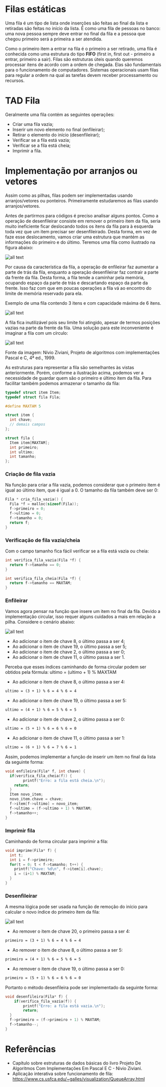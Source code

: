 # Filas estáticas

Uma fila é um tipo de lista onde inserções são feitas ao final da lista e retiradas são feitas no início da lista. É como uma fila 
de pessoas no banco: uma nova pessoa sempre deve entrar no final da fila e a pessoa que chegou primeiro será a primeira a ser 
atendida.

Como o primeiro item a entrar na fila é o primeiro a ser retirado, uma fila é conhecida como uma estrutura do tipo **FIFO** 
(first in, first out - primeiro a entrar, primeiro a sair). Filas são estruturas úteis quando queremos processar itens de acordo 
com a ordem de chegada. Elas são fundamentais para o funcionamento de computadores. Sistemas operacionais usam filas para regular 
a ordem na qual as tarefas devem receber processamento ou recursos.

# TAD Fila

Geralmente uma fila contém as seguintes operações:
- Criar uma fila vazia;
- Inserir um novo elemento no final (enfileirar);
- Retirar o elemento do início (desenfileirar);
- Verificar se a fila está vazia;
- Verificar se a fila está cheia;
- Imprimir a fila.

# Implementação por arranjos ou vetores

Assim como as pilhas, filas podem ser implementadas usando arranjos/vetores ou  ponteiros. Primeiramente estudaremos as filas 
usando arranjos/vetores.

Antes de partirmos para códigos é preciso analisar alguns pontos. Como a operação de desenfileirar consiste em remover o primeiro item da fila, seria muito ineficiente ficar deslocando todos os itens da fila para à esquerda toda vez que um item precisar ser desenfileirado. Desta forma, em vez de faze esse deslocamento, vamos criar uma estrutura que mantém as informações do primeiro e do último. Teremos uma fila como ilustrado na figura abaixo:

![all text](https://github.com/emanoelim/algoritmos_e_estruturas_de_dados/blob/master/img/fila_primeiro_ultimo.png)

Por causa da característica da fila, a operação de enfileirar faz aumentar a parte de trás da fila, enquanto a operação desenfileirar faz contrair a parte da frente da fila. Desta forma, a fila tende a caminhar pela memória, ocupando espaço da parte de trás e descartando espaço da parte da frente. Isso faz com que em poucas operações a fila vá ao encontro do limite de memória reservado para ela. 

Exemplo de uma fila contendo 3 itens e com capacidade máxima de 6 itens.

![all text](https://github.com/emanoelim/algoritmos_e_estruturas_de_dados/blob/master/img/ocupa%C3%A7%C3%A3o_fila.png)

A fila fica inutilizável pois seu limite foi atingido, apesar de termos posições vazias na parte da frente da fila.  Uma solução 
para este inconveniente é imaginar a fila com um círculo:

![all text](https://github.com/emanoelim/algoritmos_e_estruturas_de_dados/blob/master/img/fila_circular.png)

Fonte da imagem: Nívio Ziviani, Projeto de algoritmos com implementações Pascal e C, 4ª ed., 1999.

As estruturas para representar a fila são semelhantes às vistas anteriormente. Porém, conforme a ilustração acima, podemos ver a 
necessidade de guardar quem são o primeiro e último item da fila. Para facilitar também podemos armazenar o tamanho da fila:

```c
typedef struct item Item;
typedef struct fila Fila;

#define MAXTAM 5

struct item {
  int chave;
  // demais campos
};

struct fila {
  Item item[MAXTAM];
  int primeiro;
  int ultimo;
  int tamanho;
};

```

### Criação de fila vazia
Na função para criar a fila vazia, podemos considerar que o primeiro item é igual ao último item, que é igual a 0. O tamanho da fila também deve ser 0:

```c
Fila * cria_fila_vazia() {
  Fila *f = malloc(sizeof(Fila));
  f->primeiro = 0;
  f->ultimo = 0;
  f->tamanho = 0;
  return f;
}
```

### Verificação de fila vazia/cheia
Com o campo tamanho fica fácil verificar se  a fila está vazia ou cheia:

```c
int verifica_fila_vazia(Fila *f) {
  return f->tamanho == 0;
}

int verifica_fila_cheia(Fila *f) {
  return f->tamanho == MAXTAM;
}

```

### Enfileirar
Vamos agora pensar na função que insere um item no final da fila. Devido a implementação circular, isso requer alguns cuidados 
a mais em relação a pilha. Considere o cenário abaixo:

![all text](https://github.com/emanoelim/algoritmos_e_estruturas_de_dados/blob/master/img/fila_circular_funcionamento.png)

- Ao adicionar o item de chave 8, o último passa a ser 4;
- Ao adicionar o item de chave 19, o último passa a ser 5;
- Ao adicionar o item de chave 2, o último passa a ser 0;
- Ao adicionar o item de chave 11, o último passa a ser 1.

Perceba que esses índices caminhando de forma circular podem ser obtidos pela fórmula:
ultimo = (ultimo + 1) % MAXTAM

- Ao adicionar o item de chave 8, o último passa a ser 4:

```diff
ultimo = (3 + 1) % 6 = 4 % 6 = 4
```

- Ao adicionar o item de chave 19, o último passa a ser 5:

```diff
ultimo = (4 + 1) % 6 = 5 % 6 = 5
```

- Ao adicionar o item de chave 2, o último passa a ser 0:

```diff
ultimo = (5 + 1) % 6 = 6 % 6 = 0
```
- Ao adicionar o item de chave 11, o último passa a ser 1:

```diff
ultimo = (6 + 1) % 6 = 7 % 6 = 1
```

Assim, podemos implementar a função de inserir um item no final da lista da seguinte forma:

```c
void enfileira(Fila* f, int chave) {
  if(verifica_fila_cheia(f)) {
        printf("Erro: a fila está cheia.\n");
    return;
  }
  Item novo_item;
  novo_item.chave = chave;
  f->item[f->ultimo] = novo_item;
  f->ultimo = (f->ultimo + 1) % MAXTAM;
  f->tamanho++;
}
```

### Imprimir fila 
Caminhando de forma circular para imprimir a fila:

```c
void imprime(Fila* f) {
  int t;
  int i = f->primeiro;
  for(t = 0; t < f->tamanho; t++) {
    printf("Chave: %d\n", f->item[i].chave);
    i = (i+1) % MAXTAM;
  }
}
```

### Desenfileirar
A mesma lógica pode ser usada na função de remoção do início para calcular o novo índice do primeiro item da fila:

![all text](https://github.com/emanoelim/algoritmos_e_estruturas_de_dados/blob/master/img/fila_circular_remo%C3%A7%C3%A3o.png)

- Ao remover o item de chave 20, o primeiro passa a ser 4:

```diff
primeiro = (3 + 1) % 6 = 4 % 6 = 4
```

- Ao remover o item de chave 8, o último passa a ser 5:

```diff
primeiro = (4 + 1) % 6 = 5 % 6 = 5
```

- Ao remover o item de chave 19, o último passa a ser 0:

```diff
primeiro = (5 + 1) % 6 = 6 % 6 = 0
```

Portanto o método desenfileira pode ser implementado da seguinte forma:

```c
void desenfileira(Fila* f) {
    if(verifica_fila_vazia(f)) {
        printf("Erro: a fila está vazia.\n");
        return;
  }
  f->primeiro = (f->primeiro + 1) % MAXTAM;
  f->tamanho--;
}
```

# Referências
- Capítulo sobre estruturas de dados básicas do livro Projeto De Algoritmos Com Implementações Em Pascal E C - Nivio Ziviani.
- Aplicação interativa sobre funcionamento de fila: https://www.cs.usfca.edu/~galles/visualization/QueueArray.html
